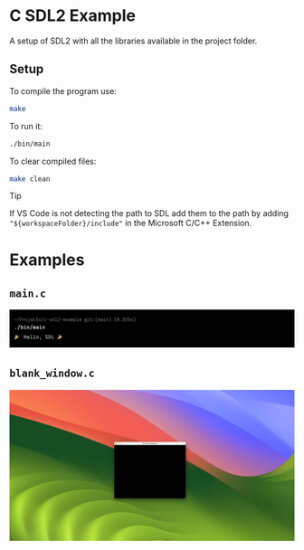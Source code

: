 # C SDL2 Example

A setup of SDL2 with all the libraries available in the project folder.

## Setup

To compile the program use: 

```bash
make
```

To run it:

```bash
./bin/main
```

To clear compiled files:

```bash
make clean
```

> [!TIP]
> If VS Code is not detecting the path to SDL add them to the path by adding `"${workspaceFolder}/include"` in the Microsoft C/C++ Extension.

# Examples

## `main.c`
![main.c](./screenshots/main.png)

## `blank_window.c`
![blank_window.c](./screenshots/blank_window.png)